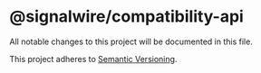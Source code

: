 # @signalwire/compatibility-api

All notable changes to this project will be documented in this file.

This project adheres to [Semantic Versioning](https://semver.org/spec/v2.0.0.html).

